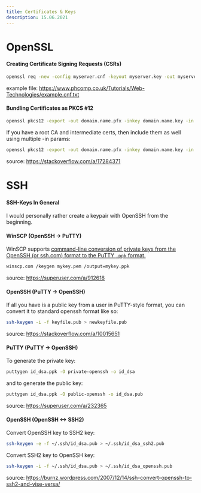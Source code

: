 ```yaml
---
title: Certificates & Keys
description: 15.06.2021
---
```

# OpenSSL
#### Creating Certificate Signing Requests (CSRs)
```bash
openssl req -new -config myserver.cnf -keyout myserver.key -out myserver.csr
```
example file: https://www.phcomp.co.uk/Tutorials/Web-Technologies/example.cnf.txt
#### Bundling Certificates as PKCS #12

```bash
openssl pkcs12 -export -out domain.name.pfx -inkey domain.name.key -in domain.name.crt
```
If you have a root CA and intermediate certs, then include them as well using multiple -in params:
```bash
openssl pkcs12 -export -out domain.name.pfx -inkey domain.name.key -in domain.name.crt -in intermediate.crt -in rootca.crt
```
source: https://stackoverflow.com/a/17284371
# SSH
#### SSH-Keys In General
I would personally rather create a keypair with OpenSSH from the beginning.
#### WinSCP (OpenSSH -> PuTTY)
WinSCP supports [command-line conversion of private keys from the OpenSSH (or ssh.com) format to the PuTTY `.ppk` format.](https://winscp.net/eng/docs/commandline#keygen)
```bash
winscp.com /keygen mykey.pem /output=mykey.ppk
```
source: https://superuser.com/a/912618
#### OpenSSH (PuTTY -> OpenSSH)
If all you have is a public key from a user in PuTTY-style format, you can convert it to standard openssh format like so:
```bash
ssh-keygen -i -f keyfile.pub > newkeyfile.pub
```
source: https://stackoverflow.com/a/10015651
#### PuTTY (PuTTY -> OpenSSH)
To generate the private key:
```bash
puttygen id_dsa.ppk -O private-openssh -o id_dsa
```
and to generate the public key:
```bash
puttygen id_dsa.ppk -O public-openssh -o id_dsa.pub
```
source: https://superuser.com/a/232365
#### OpenSSH (OpenSSH <-> SSH2)
Convert OpenSSH key to SSH2 key:
```bash
ssh-keygen -e -f ~/.ssh/id_dsa.pub > ~/.ssh/id_dsa_ssh2.pub
```
Convert SSH2 key to OpenSSH key:
```bash
ssh-keygen -i -f ~/.ssh/id_dsa.pub > ~/.ssh/id_dsa_openssh.pub
````
source: https://burnz.wordpress.com/2007/12/14/ssh-convert-openssh-to-ssh2-and-vise-versa/